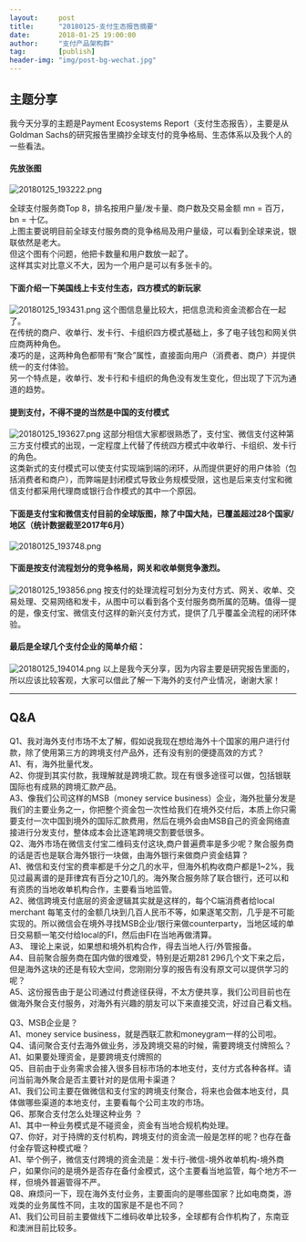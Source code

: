 ```yaml
---                                                                         
layout:     post                                            
title:      "20180125-支付生态报告摘要"                                                                           
date:       2018-01-25 19:00:00                                                                           
author:     "支付产品架构群"                                      
tag:		[publish]                                
header-img: "img/post-bg-wechat.jpg"                                     
---   
```


## 主题分享

我今天分享的主题是Payment Ecosystems Report（支付生态报告），主要是从Goldman Sachs的研究报告里摘抄全球支付的竞争格局、生态体系以及我个人的一些看法。

#### 先放张图  
![20180125_193222.png](http://static.cocolian.org/img/201801/20180125_193222.png)
    
全球支付服务商Top 8，排名按用户量/发卡量、商户数及交易金额
mn = 百万，bn = 十亿。  
上图主要说明目前全球支付服务商的竞争格局及用户量级，可以看到全球来说，银联依然是老大。  
但这个图有个问题，他把卡数量和用户数放一起了。  
这样其实对比意义不大，因为一个用户是可以有多张卡的。  

#### 下面介绍一下美国线上卡支付生态，四方模式的新玩家

![20180125_193431.png](http://static.cocolian.org/img/201801/20180125_193431.png)
这个图信息量比较大，把信息流和资金流都合在一起了。  
在传统的商户、收单行、发卡行、卡组织四方模式基础上，多了电子钱包和网关供应商两种角色。  
凑巧的是，这两种角色都带有“聚合”属性，直接面向用户（消费者、商户）并提供统一的支付体验。  
另一个特点是，收单行、发卡行和卡组织的角色没有发生变化，但出现了下沉为通道的趋势。  

#### 提到支付，不得不提的当然是中国的支付模式

![20180125_193627.png](http://static.cocolian.org/img/201801/20180125_193627.png)
这部分相信大家都很熟悉了，支付宝、微信支付这种第三方支付模式的出现，一定程度上代替了传统四方模式中收单行、卡组织、发卡行的角色。  
这类新式的支付模式可以使支付实现端到端的闭环，从而提供更好的用户体验（包括消费者和商户），而弊端是封闭模式导致业务规模受限，这也是后来支付宝和微信支付都采用代理商或银行合作模式的其中一个原因。      

#### 下面是支付宝和微信支付目前的全球版图，除了中国大陆，已覆盖超过28个国家/地区（统计数据截至2017年6月）  
![20180125_193748.png](http://static.cocolian.org/img/201801/20180125_193748.png)    

#### 下面是按支付流程划分的竞争格局，网关和收单侧竞争激烈。  

![20180125_193856.png](http://static.cocolian.org/img/201801/20180125_193856.png)
按支付的处理流程可划分为支付方式、网关、收单、交易处理、交易网络和发卡，从图中可以看到各个支付服务商所属的范畴。值得一提的是，像支付宝、微信支付这样的新兴支付方式，提供了几乎覆盖全流程的闭环体验。    

#### 最后是全球几个支付企业的简单介绍：
![20180125_194014.png](http://static.cocolian.org/img/201801/20180125_194014.png)
以上是我今天分享，因为内容主要是研究报告里面的，所以应该比较客观，大家可以借此了解一下海外的支付产业情况，谢谢大家！  

---

## Q&A
Q1、我对海外支付市场不太了解，假如说我现在想给海外十个国家的用户进行付款，除了使用第三方的跨境支付产品外，还有没有别的便捷高效的方式？  
A1、有，海外批量代发。  
A2、你提到其实付款，我理解就是跨境汇款。现在有很多途径可以做，包括银联国际也有成熟的跨境汇款产品。  
A3、像我们公司这样的MSB（money service business）企业，海外批量分发是我们的主要业务之一，你把整个资金包一次性给我们在境外交付后，本质上你只需要支付一次中国到境外的国际汇款费用，然后在境外会由MSB自己的资金网络直接进行分发支付，整体成本会比逐笔跨境交割要低很多。    
Q2、海外市场在微信支付宝二维码支付这块,商户普遍费率是多少呢？聚合服务商的话是否也是联合海外银行一块做，由海外银行来做商户资金结算？  
A1、微信和支付宝的费率都是千分之几的水平，但海外机构收商户都是1~2%，我见过最离谱的是菲律宾有百分之10几的。海外聚合服务除了联合银行，还可以和有资质的当地收单机构合作，主要看当地监管。  
A2、微信跨境支付底层的资金逻辑其实就是这样的，每个C端消费者给local merchant 每笔支付的金额几块到几百人民币不等，如果逐笔交割，几乎是不可能实现的。所以微信会在境外寻找MSB企业/银行来做counterparty，当地区域的单日交易额一笔交付给local的FI，然后由FI在当地再做清算。  
A3、 理论上来说，如果想和境外机构合作，得去当地人行/外管报备。  
A4、目前聚合服务商在国内做的很难受，特别是近期281 296几个文下来之后，但是海外这块的还是有较大空间，您刚刚分享的报告有没有原文可以提供学习的呢？  
A5、这份报告由于是公司通过付费途径获得，不太方便共享，我们公司目前也在做海外聚合支付服务，对海外有兴趣的朋友可以下来直接交流，好过自己看文档。    

Q3、MSB企业是？  
A1、money service business，就是西联汇款和moneygram一样的公司啦。    
Q4、请问聚合支付去海外做业务，涉及跨境交易的时候，需要跨境支付牌照么？  
A1、如果要处理资金，是要跨境支付牌照的    
Q5、目前由于业务需求会接入很多目标市场的本地支付，支付方式各种各样。请问当前海外聚合是否主要针对的是信用卡渠道？  
A1、我们公司主要在做微信和支付宝的跨境支付聚合，将来也会做本地支付，具体做哪些渠道的本地支付，主要看每个公司主攻的市场。    
Q6、那聚合支付怎么处理这种业务 ？  
A1、其中一种业务模式是不碰资金，资金有当地合规机构处理。    
Q7、你好，对于持牌的支付机构，跨境支付的资金流一般是怎样的呢？也存在备付金存管这种模式嚒？  
A1、举个例子，微信支付跨境的资金流是：发卡行-微信-境外收单机构-境外商户，如果你问的是境外是否存在备付金模式，这个主要看当地监管，每个地方不一样，但境外普遍管得不严。    
Q8、麻烦问一下，现在海外支付业务，主要面向的是哪些国家？比如电商类，游戏类的业务属性不同，主攻的国家是不是也不同？  
A1、我们公司目前主要做线下二维码收单比较多，全球都有合作机构了，东南亚和澳洲目前比较多。    
